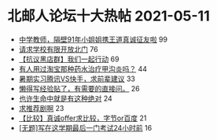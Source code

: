 # 北邮人论坛十大热帖 2021-05-11

- [中学教师，隔壁91年小姐姐携王道真诚征友啦](https://bbs.byr.cn/article/Friends/1992925) 99
- [请求学校有限开放北门](https://bbs.byr.cn/article/Talking/6270831) 76
- [【抗议黑店群】我们一起行动](https://bbs.byr.cn/article/Picture/3288400) 69
- [有人用过淘宝那种药水治疗甲沟炎吗？](https://bbs.byr.cn/article/Health/225171) 44
- [暑期实习腾讯VS快手，求前辈建议](https://bbs.byr.cn/article/WorkLife/1167298) 33
- [  懒得写经验贴了，有需要的直接问。](https://bbs.byr.cn/article/CivilServant/46797) 26
- [也许生命中就是有这种绝对](https://bbs.byr.cn/article/Feeling/3169453) 24
- [求推荐剧啊](https://bbs.byr.cn/article/TV/183618) 23
- [【比较】真诚offer求比较，字节or百度](https://bbs.byr.cn/article/Job/2133501) 21
- [[无题]写在这学期最后一门考试24小时前](https://bbs.byr.cn/article/GoAbroad/376844) 16


